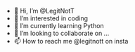 - 👋 Hi, I’m @LegitNotT
- 👀 I’m interested in coding 
- 🌱 I’m currently learning Python
- 💞️ I’m looking to collaborate on ...
- 📫 How to reach me @legitnott on insta

<!---
LegitNotT/LegitNotT is a ✨ special ✨ repository because its `README.md` (this file) appears on your GitHub profile.
You can click the Preview link to take a look at your changes.
--->
